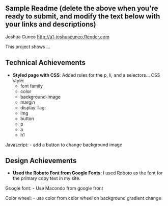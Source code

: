Sample Readme (delete the above when you're ready to submit, and modify the text below with your links and descriptions)
---

Joshua Cuneo
http://a1-joshuacuneo.Render.com

This project shows ...

## Technical Achievements
- **Styled page with CSS**: Added rules for the p, li, and a selectors...
CSS style:
    - font family
    - color
    - background-image
    - margin
    - display
Tag:
    - img
    - button
    - p
    - a
    - h1

Javascript:
    - add a button to change background image

## Design Achievements
- **Used the Roboto Font from Google Fonts**: I used Roboto as the font for the primary copy text in my site.

Google font:
    - Use Macondo from google front

Color wheel:
    - use color from color wheel on background gradient change
